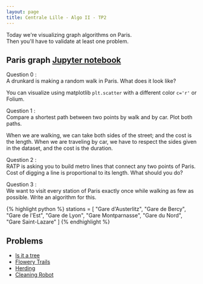 ```yaml
---
layout: page
title: Centrale Lille - Algo II - TP2
---
```


Today we're visualizing graph algorithms on Paris.  
Then you'll have to validate at least one problem.

## Paris graph [Jupyter notebook](https://github.com/jilljenn/tryalgo/blob/master/examples/TryAlgo%20Maps%20in%20Paris.ipynb)

Question 0
:	
A drunkard is making a random walk in Paris. What does it look like?

You can visualize using matplotlib `plt.scatter` with a different color `c='r'` or Folium.

Question 1
:	
Compare a shortest path between two points by walk and by car. Plot both paths.

When we are walking, we can take both sides of the street; and the cost is the length. When we are traveling by car, we have to respect the sides given in the dataset, and the cost is the duration.

Question 2
:	
RATP is asking you to build metro lines that connect any two points of Paris. Cost of digging a line is proportional to its length. What should you do?

Question 3
:	
We want to visit every station of Paris exactly once while walking as few as possible. Write an algorithm for this.

{% highlight python %}
stations = [
    "Gare d'Austerlitz",
    "Gare de Bercy",
    "Gare de l'Est",
    "Gare de Lyon",
    "Gare Montparnasse",
    "Gare du Nord",
    "Gare Saint-Lazare"
]
{% endhighlight %}

## Problems

- [Is it a tree](https://www.spoj.com/problems/PT07Y/)
- [Flowery Trails](https://www.spoj.com/problems/SWERC14B/)
- [Herding](https://www.spoj.com/problems/HERDING/)
- [Cleaning Robot](https://www.spoj.com/problems/CLEANRBT/)
